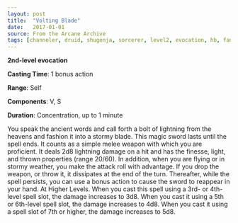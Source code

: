 ```yaml
---
layout: post
title:  "Volting Blade"
date:   2017-01-01
source: From the Arcane Archive
tags: [channeler, druid, shugenja, sorcerer, level2, evocation, hb, fan]
---
```


**2nd-level evocation**

**Casting Time**: 1 bonus action

**Range**: Self

**Components**: V, S

**Duration**: Concentration, up to 1 minute

You speak the ancient words and call forth a bolt of lightning from the heavens and fashion it into a stormy blade. This magic sword lasts until the spell ends. It counts as a simple melee weapon with which you are proficient. It deals 2d8 lightning damage on a hit and has the finesse, light, and thrown properties (range 20/60). In addition, when you are flying or in stormy weather, you make the attack roll with advantage.
If you drop the weapon, or throw it, it dissipates at the end of the turn. Thereafter, while the spell persists, you can use a bonus action to cause the sword to reappear in your hand.
At Higher Levels. When you cast this spell using a 3rd- or 4th-level spell slot, the damage increases to 3d8. When you cast it using a 5th or 6th-level spell slot, the damage increases to 4d8. When you cast it using a spell slot of 7th or higher, the damage increases to 5d8.
